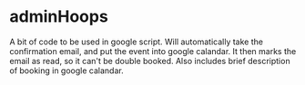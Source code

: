 # adminHoops

A bit of code to be used in google script.  Will automatically take the confirmation email, and put the event into google calandar.  It then marks the email as read, so it can't be double booked.  Also includes brief description of booking in google calandar.

